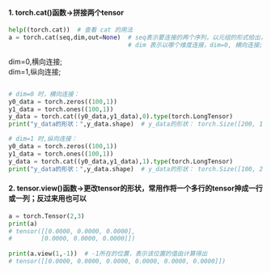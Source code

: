 #### 1. torch.cat()函数->拼接两个tensor
```python
help((torch.cat))  # 查看 cat 的用法
a = torch.cat(seq,dim,out=None)  # seq表示要连接的两个序列，以元组的形式给出，例如:seq=(a,b),  a,b 为两个可以连接的序列
                                 # dim 表示以哪个维度连接，dim=0, 横向连接; dim=1,纵向连接
```
dim=0,横向连接;   
dim=1,纵向连接;
```python

# dim=0 时，横向连接：
y0_data = torch.zeros((100,1))
y1_data = torch.ones((100,1))
y_data = torch.cat((y0_data,y1_data),0).type(torch.LongTensor)
print("y_data的形状：",y_data.shape)  # y_data的形状： torch.Size([200, 1])

# dim=1 时,纵向连接：
y0_data = torch.zeros((100,1))
y1_data = torch.ones((100,1))
y_data = torch.cat((y0_data,y1_data),1).type(torch.LongTensor)
print("y_data的形状：",y_data.shape)  # y_data的形状： torch.Size([100, 2])
```
#### 2. tensor.view()函数->更改tensor的形状，常用作将一个多行的tensor抻成一行或一列；反过来用也可以
```python
a = torch.Tensor(2,3)
print(a)
# tensor([[0.0000, 0.0000, 0.0000],
#        [0.0000, 0.0000, 0.0000]])
 
print(a.view(1,-1))  # -1所在的位置，表示该位置的值由计算得出
# tensor([[0.0000, 0.0000, 0.0000, 0.0000, 0.0000, 0.0000]])
```
